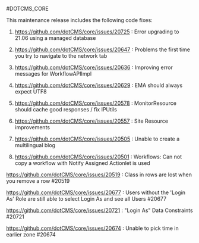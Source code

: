 #DOTCMS_CORE


This maintenance release includes the following code fixes:

1. https://github.com/dotCMS/core/issues/20725 : Error upgrading to 21.06 using a managed database

2. https://github.com/dotCMS/core/issues/20647 : Problems the first time you try to navigate to the network tab

3. https://github.com/dotCMS/core/issues/20636 : Improving error messages for WorkflowAPIImpl

4. https://github.com/dotCMS/core/issues/20629 : EMA should always expect UTF8

5. https://github.com/dotCMS/core/issues/20578 : MonitorResource should cache good responses / fix IPUtils

6. https://github.com/dotCMS/core/issues/20557 : Site Resource improvements

7. https://github.com/dotCMS/core/issues/20505 : Unable to create a multilingual blog

8. https://github.com/dotCMS/core/issues/20501 : Workflows: Can not copy a workflow with Notify Assigned Actionlet is used

https://github.com/dotCMS/core/issues/20519 : Class in rows are lost when you remove a row #20519

https://github.com/dotCMS/core/issues/20677 : Users without the 'Login As' Role are still able to select Login As and see all Users #20677

https://github.com/dotCMS/core/issues/20721 : "Login As" Data Constraints #20721

https://github.com/dotCMS/core/issues/20674 : Unable to pick time in earlier zone #20674
